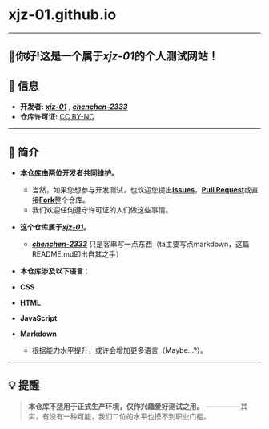 # xjz-01.github.io
-----
**👋你好!这是一个属于*xjz-01*的个人测试网站！**
---

## 📌 信息
- **开发者:**  **[*xjz-01*](https://github.com/xjz-01)** , **[*chenchen-2333*](https://github.com/chenchen-2333)** 
- **仓库许可证:** [CC BY-NC](https://creativecommons.org/licenses/by-nc/4.0/)  

---

## 🌟 简介
- **本仓库由两位开发者共同维护。**
   - 当然，如果您想参与开发测试，也欢迎您提出[**Issues**](https://github.com/xjz-01/xjz-01.github.io/issues)，[**Pull Request**](https://github.com/xjz-01/xjz-01.github.io/pulls)或直接[**Fork**](https://github.com/xjz-01/xjz-01.github.io/fork)整个仓库。
   - 我们欢迎任何遵守许可证的人们做这些事情。
- **这个仓库属于[*xjz-01*](https://github.com/xjz-01)。**
   - **[*chenchen-2333*](https://github.com/chenchen-2333)** 只是客串写一点东西（ta主要写点markdown，这篇README.md即出自其之手）

- **本仓库涉及以下语言**：
- **CSS**
- **HTML**
- **JavaScript**
- **Markdown**
  
   - 根据能力水平提升，或许会增加更多语言（Maybe...?）。
  
---

## 💡 提醒
> **本仓库不适用于正式生产环境，仅作兴趣爱好测试之用。**
>   —————其实，有没有一种可能，我们二位的水平也摸不到职业门槛。
